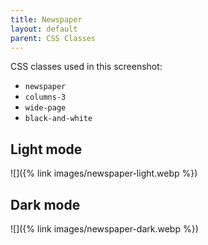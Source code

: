 ```yaml
---
title: Newspaper
layout: default
parent: CSS Classes
---
```


CSS classes used in this screenshot:
- `newspaper`
- `columns-3`
- `wide-page`
- `black-and-white`

## Light mode

![]({% link images/newspaper-light.webp %})

## Dark mode

![]({% link images/newspaper-dark.webp %})